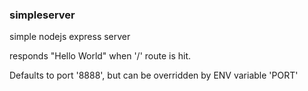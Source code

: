 ### simpleserver

simple nodejs express server

responds "Hello World" when '/' route is hit.

Defaults to port '8888', but can be overridden by ENV variable 'PORT'
